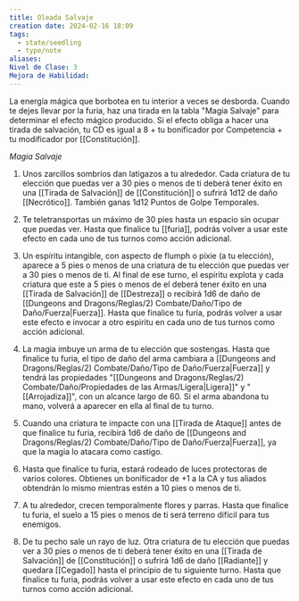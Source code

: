 ```yaml
---
title: Oleada Salvaje
creation date: 2024-02-16 18:09
tags:
  - state/seedling
  - type/note
aliases: 
Nivel de Clase: 3
Mejora de Habilidad:
---
```

La energía mágica que borbotea en tu interior a veces se desborda. Cuando te dejes llevar por la
furia, haz una tirada en la tabla "Magia Salvaje" para determinar el efecto mágico producido.
Si el efecto obliga a hacer una tirada de salvación, tu CD es igual a 8 + tu bonificador por
Competencia + tu modificador por [[Constitución]].

*Magia Salvaje*

1. Unos zarcillos sombríos dan latigazos a tu alrededor. Cada criatura de tu elección que puedas ver a 30 pies o menos de ti deberá tener éxito en una [[Tirada de Salvación]] de [[Constitución]] o sufrirá 1d12 de daño [[Necrótico]]. También ganas 1d12 Puntos de Golpe Temporales.

2. Te teletransportas un máximo de 30 pies hasta un espacio sin ocupar que puedas ver. Hasta que finalice tu [[furia]], podrás volver a usar este efecto en cada uno de tus turnos como acción adicional.

3. Un espíritu intangible, con aspecto de flumph o pixie (a tu elección), aparece a 5 pies o menos de una criatura de tu elección que puedas ver a 30 pies o menos de ti. Al final de ese turno, el espíritu explota y cada criatura que este a 5 pies o menos de el deberá tener éxito en una [[Tirada de Salvación]] de [[Destreza]] o recibirá 1d6 de daño de [[Dungeons and Dragons/Reglas/2) Combate/Daño/Tipo de Daño/Fuerza|Fuerza]]. Hasta que finalice tu furia, podrás volver a usar este efecto e invocar a otro espiritu en cada uno de tus turnos como acción adicional.

4. La magia imbuye un arma de tu elección que sostengas. Hasta que finalice tu furia,  el tipo de daño del arma cambiara a [[Dungeons and Dragons/Reglas/2) Combate/Daño/Tipo de Daño/Fuerza|Fuerza]] y tendrá las propiedades "[[Dungeons and Dragons/Reglas/2) Combate/Daño/Propiedades de las Armas/Ligera|Ligera]]" y "[[Arrojadiza]]", con un alcance largo de 60. Si el arma abandona tu mano, volverá a aparecer en ella al final de tu turno.

5. Cuando una criatura te impacte con una [[Tirada de Ataque]] antes de que finalice tu furia, recibirá 1d6 de daño de [[Dungeons and Dragons/Reglas/2) Combate/Daño/Tipo de Daño/Fuerza|Fuerza]], ya que la magia lo atacara como castigo.

6. Hasta que finalice tu furia, estará rodeado de luces protectoras de varios colores. Obtienes un bonificador de +1 a la CA y tus aliados obtendrán lo mismo mientras estén a 10 pies o menos de ti.

7. A tu alrededor, crecen temporalmente flores y parras. Hasta que finalice tu furia, el suelo a 15 pies o menos de ti será terreno difícil para tus enemigos.

8. De tu pecho sale un rayo de luz. Otra criatura de tu elección que puedas ver a 30 pies o menos de ti deberá tener éxito en una [[Tirada de Salvación]] de [[Constitución]] o sufrirá 1d6 de daño [[Radiante]] y quedara [[Cegado]] hasta el principio de tu siguiente turno. Hasta que finalice tu furia, podrás volver a usar este efecto en cada uno de tus turnos como acción adicional.